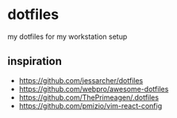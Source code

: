 # dotfiles

my dotfiles for my workstation setup

## inspiration

* https://github.com/jessarcher/dotfiles 
* https://github.com/webpro/awesome-dotfiles 
* https://github.com/ThePrimeagen/.dotfiles 
* https://github.com/pmizio/vim-react-config
